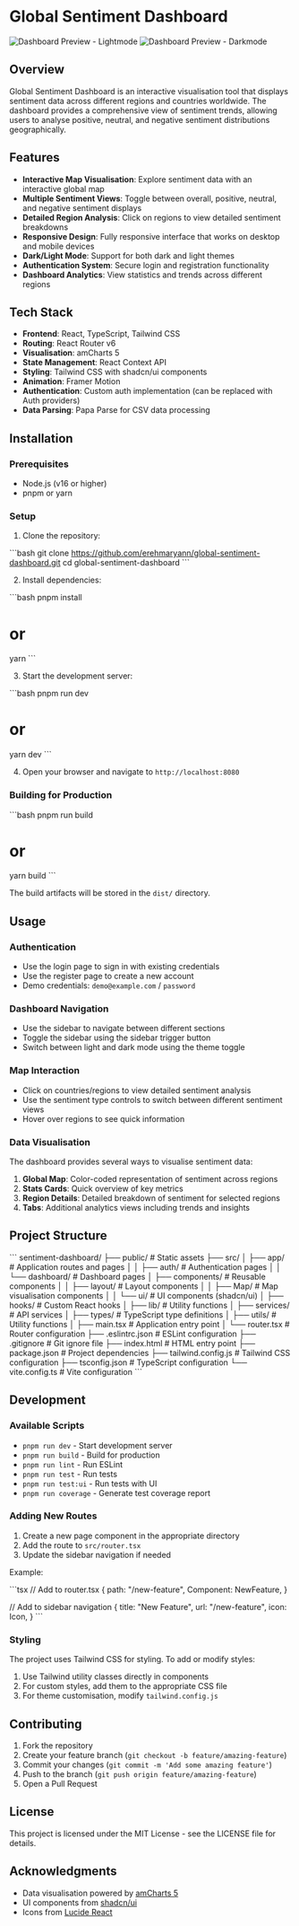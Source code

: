 # Global Sentiment Dashboard

![Dashboard Preview - Lightmode]("/dashboard-photo.png")
![Dashboard Preview - Darkmode]("/dark-dashboard.png")

## Overview

Global Sentiment Dashboard is an interactive visualisation tool that displays sentiment data across different regions and countries worldwide. The dashboard provides a comprehensive view of sentiment trends, allowing users to analyse positive, neutral, and negative sentiment distributions geographically.

## Features

- **Interactive Map Visualisation**: Explore sentiment data with an interactive global map
- **Multiple Sentiment Views**: Toggle between overall, positive, neutral, and negative sentiment displays
- **Detailed Region Analysis**: Click on regions to view detailed sentiment breakdowns
- **Responsive Design**: Fully responsive interface that works on desktop and mobile devices
- **Dark/Light Mode**: Support for both dark and light themes
- **Authentication System**: Secure login and registration functionality
- **Dashboard Analytics**: View statistics and trends across different regions

## Tech Stack

- **Frontend**: React, TypeScript, Tailwind CSS
- **Routing**: React Router v6
- **Visualisation**: amCharts 5
- **State Management**: React Context API
- **Styling**: Tailwind CSS with shadcn/ui components
- **Animation**: Framer Motion
- **Authentication**: Custom auth implementation (can be replaced with Auth providers)
- **Data Parsing**: Papa Parse for CSV data processing

## Installation

### Prerequisites

- Node.js (v16 or higher)
- pnpm or yarn

### Setup

1. Clone the repository:

\`\`\`bash
git clone https://github.com/erehmaryann/global-sentiment-dashboard.git
cd global-sentiment-dashboard
\`\`\`

2. Install dependencies:

\`\`\`bash
pnpm install

# or

yarn
\`\`\`

3. Start the development server:

\`\`\`bash
pnpm run dev

# or

yarn dev
\`\`\`

4. Open your browser and navigate to `http://localhost:8080`

### Building for Production

\`\`\`bash
pnpm run build

# or

yarn build
\`\`\`

The build artifacts will be stored in the `dist/` directory.

## Usage

### Authentication

- Use the login page to sign in with existing credentials
- Use the register page to create a new account
- Demo credentials: `demo@example.com` / `password`

### Dashboard Navigation

- Use the sidebar to navigate between different sections
- Toggle the sidebar using the sidebar trigger button
- Switch between light and dark mode using the theme toggle

### Map Interaction

- Click on countries/regions to view detailed sentiment analysis
- Use the sentiment type controls to switch between different sentiment views
- Hover over regions to see quick information

### Data Visualisation

The dashboard provides several ways to visualise sentiment data:

1. **Global Map**: Color-coded representation of sentiment across regions
2. **Stats Cards**: Quick overview of key metrics
3. **Region Details**: Detailed breakdown of sentiment for selected regions
4. **Tabs**: Additional analytics views including trends and insights

## Project Structure

\`\`\`
sentiment-dashboard/
├── public/ # Static assets
├── src/
│ ├── app/ # Application routes and pages
│ │ ├── auth/ # Authentication pages
│ │ └── dashboard/ # Dashboard pages
│ ├── components/ # Reusable components
│ │ ├── layout/ # Layout components
│ │ ├── Map/ # Map visualisation components
│ │ └── ui/ # UI components (shadcn/ui)
│ ├── hooks/ # Custom React hooks
│ ├── lib/ # Utility functions
│ ├── services/ # API services
│ ├── types/ # TypeScript type definitions
│ ├── utils/ # Utility functions
│ ├── main.tsx # Application entry point
│ └── router.tsx # Router configuration
├── .eslintrc.json # ESLint configuration
├── .gitignore # Git ignore file
├── index.html # HTML entry point
├── package.json # Project dependencies
├── tailwind.config.js # Tailwind CSS configuration
├── tsconfig.json # TypeScript configuration
└── vite.config.ts # Vite configuration
\`\`\`

## Development

### Available Scripts

- `pnpm run dev` - Start development server
- `pnpm run build` - Build for production
- `pnpm run lint` - Run ESLint
- `pnpm run test` - Run tests
- `pnpm run test:ui` - Run tests with UI
- `pnpm run coverage` - Generate test coverage report

### Adding New Routes

1. Create a new page component in the appropriate directory
2. Add the route to `src/router.tsx`
3. Update the sidebar navigation if needed

Example:

\`\`\`tsx
// Add to router.tsx
{
path: "/new-feature",
Component: NewFeature,
}

// Add to sidebar navigation
{
title: "New Feature",
url: "/new-feature",
icon: Icon,
}
\`\`\`

### Styling

The project uses Tailwind CSS for styling. To add or modify styles:

1. Use Tailwind utility classes directly in components
2. For custom styles, add them to the appropriate CSS file
3. For theme customisation, modify `tailwind.config.js`

## Contributing

1. Fork the repository
2. Create your feature branch (`git checkout -b feature/amazing-feature`)
3. Commit your changes (`git commit -m 'Add some amazing feature'`)
4. Push to the branch (`git push origin feature/amazing-feature`)
5. Open a Pull Request

## License

This project is licensed under the MIT License - see the LICENSE file for details.

## Acknowledgments

- Data visualisation powered by [amCharts 5](https://www.amcharts.com/)
- UI components from [shadcn/ui](https://ui.shadcn.com/)
- Icons from [Lucide React](https://lucide.dev/)
